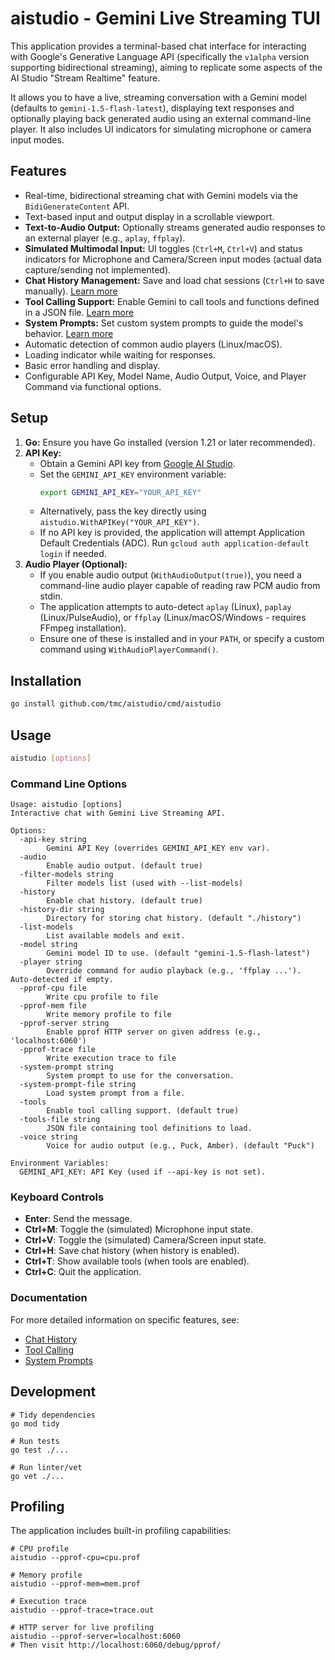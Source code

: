 # aistudio - Gemini Live Streaming TUI

This application provides a terminal-based chat interface for interacting with Google's Generative Language API (specifically the `v1alpha` version supporting bidirectional streaming), aiming to replicate some aspects of the AI Studio "Stream Realtime" feature.

It allows you to have a live, streaming conversation with a Gemini model (defaults to `gemini-1.5-flash-latest`), displaying text responses and optionally playing back generated audio using an external command-line player. It also includes UI indicators for simulating microphone or camera input modes.

## Features

*   Real-time, bidirectional streaming chat with Gemini models via the `BidiGenerateContent` API.
*   Text-based input and output display in a scrollable viewport.
*   **Text-to-Audio Output:** Optionally streams generated audio responses to an external player (e.g., `aplay`, `ffplay`).
*   **Simulated Multimodal Input:** UI toggles (`Ctrl+M`, `Ctrl+V`) and status indicators for Microphone and Camera/Screen input modes (actual data capture/sending not implemented).
*   **Chat History Management:** Save and load chat sessions (`Ctrl+H` to save manually). [Learn more](docs/CHAT_HISTORY.md)
*   **Tool Calling Support:** Enable Gemini to call tools and functions defined in a JSON file. [Learn more](docs/TOOL_CALLING.md)
*   **System Prompts:** Set custom system prompts to guide the model's behavior. [Learn more](docs/SYSTEM_PROMPTS.md)
*   Automatic detection of common audio players (Linux/macOS).
*   Loading indicator while waiting for responses.
*   Basic error handling and display.
*   Configurable API Key, Model Name, Audio Output, Voice, and Player Command via functional options.

## Setup

1.  **Go:** Ensure you have Go installed (version 1.21 or later recommended).
2.  **API Key:**
    *   Obtain a Gemini API key from [Google AI Studio](https://aistudio.google.com/).
    *   Set the `GEMINI_API_KEY` environment variable:
        ```bash
        export GEMINI_API_KEY="YOUR_API_KEY"
        ```
    *   Alternatively, pass the key directly using `aistudio.WithAPIKey("YOUR_API_KEY")`.
    *   If no API key is provided, the application will attempt Application Default Credentials (ADC). Run `gcloud auth application-default login` if needed.
3.  **Audio Player (Optional):**
    *   If you enable audio output (`WithAudioOutput(true)`), you need a command-line audio player capable of reading raw PCM audio from stdin.
    *   The application attempts to auto-detect `aplay` (Linux), `paplay` (Linux/PulseAudio), or `ffplay` (Linux/macOS/Windows - requires FFmpeg installation).
    *   Ensure one of these is installed and in your `PATH`, or specify a custom command using `WithAudioPlayerCommand()`.

## Installation

```bash
go install github.com/tmc/aistudio/cmd/aistudio
```

## Usage

```bash
aistudio [options]
```

### Command Line Options

```
Usage: aistudio [options]
Interactive chat with Gemini Live Streaming API.

Options:
  -api-key string
        Gemini API Key (overrides GEMINI_API_KEY env var).
  -audio
        Enable audio output. (default true)
  -filter-models string
        Filter models list (used with --list-models)
  -history
        Enable chat history. (default true)
  -history-dir string
        Directory for storing chat history. (default "./history")
  -list-models
        List available models and exit.
  -model string
        Gemini model ID to use. (default "gemini-1.5-flash-latest")
  -player string
        Override command for audio playback (e.g., 'ffplay ...'). Auto-detected if empty.
  -pprof-cpu file
        Write cpu profile to file
  -pprof-mem file
        Write memory profile to file
  -pprof-server string
        Enable pprof HTTP server on given address (e.g., 'localhost:6060')
  -pprof-trace file
        Write execution trace to file
  -system-prompt string
        System prompt to use for the conversation.
  -system-prompt-file string
        Load system prompt from a file.
  -tools
        Enable tool calling support. (default true)
  -tools-file string
        JSON file containing tool definitions to load.
  -voice string
        Voice for audio output (e.g., Puck, Amber). (default "Puck")

Environment Variables:
  GEMINI_API_KEY: API Key (used if --api-key is not set).
```

### Keyboard Controls

* **Enter**: Send the message.
* **Ctrl+M**: Toggle the (simulated) Microphone input state.
* **Ctrl+V**: Toggle the (simulated) Camera/Screen input state.
* **Ctrl+H**: Save chat history (when history is enabled).
* **Ctrl+T**: Show available tools (when tools are enabled).
* **Ctrl+C**: Quit the application.

### Documentation

For more detailed information on specific features, see:

* [Chat History](docs/CHAT_HISTORY.md)
* [Tool Calling](docs/TOOL_CALLING.md)
* [System Prompts](docs/SYSTEM_PROMPTS.md)

## Development

```shell
# Tidy dependencies
go mod tidy

# Run tests
go test ./...

# Run linter/vet
go vet ./...
```

## Profiling

The application includes built-in profiling capabilities:

```shell
# CPU profile
aistudio --pprof-cpu=cpu.prof

# Memory profile
aistudio --pprof-mem=mem.prof

# Execution trace
aistudio --pprof-trace=trace.out

# HTTP server for live profiling
aistudio --pprof-server=localhost:6060
# Then visit http://localhost:6060/debug/pprof/
```
